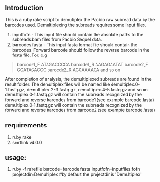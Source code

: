 ## Introduction

This is a ruby rake script to demutiplex the Pacbio raw subread data by the barcodes used. Demultiplexing the subreads requires some input files. 
1) inputfofn - This input file should contain the absolute paths to the subreads.bam files from Pacbio Sequel data.
2) barcodes.fasta - This input fasta format file should contain the barcodes. Forward barcode should follow the reverse barcode in the fasta file. For. e.g
	
>barcode1_F
ATAGACCCCA
>barcode1_R
AAGAGAATAT
>barcode2_F
GGATAGACCC
>barocde2_R
AGGAAAACA
and so on

After completion of analysis, the demultiplexed subreads are found in the  result folder. The demultiplex files will be named like demultiplex.0-1.fastq.gz, demultiplex.2-3.fastq.gz, demultiplex.4-5.fastq.gz and so on
demultiplex.0-1.fastq.gz will contain the subreads recognized by the forward and reverse barcodes from barcode1 (see example barcode.fasta)
demultiplex.0-1.fastq.gz will contain the subreads recognized by the forward and reverse barcodes from barcode2.(see example barcode.fasta)


## requirements

1) ruby rake
2) smrtlink v4.0.0

## usage:

1) ruby -f rakefile barcode=barcode.fasta inputfofn=inputfiles.fofn projectdir=Demultiplex	#by default the projectdir is 'Demultiplex'


